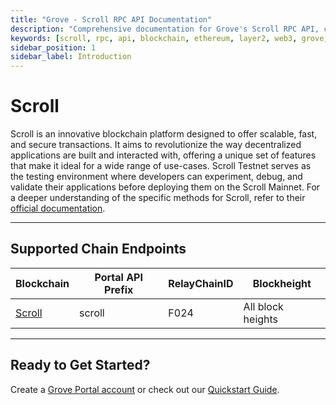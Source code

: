 ```yaml
---
title: "Grove - Scroll RPC API Documentation"
description: "Comprehensive documentation for Grove's Scroll RPC API, covering endpoint details and integration strategies for blockchain developers."
keywords: [scroll, rpc, api, blockchain, ethereum, layer2, web3, grove, pocket, pokt]
sidebar_position: 1
sidebar_label: Introduction
---
```


# Scroll

Scroll is an innovative blockchain platform designed to offer scalable, fast, and secure transactions. It aims to revolutionize the way decentralized applications are built and interacted with, offering a unique set of features that make it ideal for a wide range of use-cases. Scroll Testnet serves as the testing environment where developers can experiment, debug, and validate their applications before deploying them on the Scroll Mainnet. For a deeper understanding of the specific methods for Scroll, refer to their [official documentation](https://docs.scroll.io/en/home/).

---

## Supported Chain Endpoints

| Blockchain                                   | Portal API Prefix | RelayChainID | Blockheight         |
| -------------------------------------------- | ----------------- | ------------ | ------------------- |
| [Scroll](./endpoints/scroll) | scroll    | F024         | All block heights |

---

## Ready to Get Started?

Create a [Grove Portal account](https://portal.grove.city) or check out our [Quickstart Guide](/guides/getting-started/quickstart).
